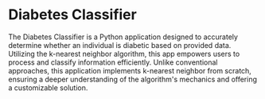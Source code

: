 # Diabetes Classifier

The Diabetes Classifier is a Python application designed to accurately determine whether an individual is diabetic based on provided data. Utilizing the k-nearest neighbor algorithm, this app empowers users to process and classify information efficiently. Unlike conventional approaches, this application implements k-nearest neighbor from scratch, ensuring a deeper understanding of the algorithm's mechanics and offering a customizable solution.
